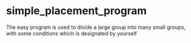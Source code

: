 # simple_placement_program
The easy program is used to divide a large group into many small groups, with some conditions which is designated by yourself
